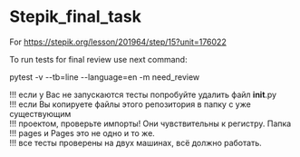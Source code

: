 # Stepik_final_task
For https://stepik.org/lesson/201964/step/15?unit=176022

To run tests for final review use next command:

pytest -v --tb=line --language=en -m need_review

!!! если у Вас не запускаются тесты попробуйте удалить файл __init__.py   <br>
!!! если Вы копируете файлы этого репозитория в папку с уже существующим  <br>
!!! проектом, проверьте импорты! Они чувствительны к регистру. Папка      <br>
!!! pages и Pages это не одно и то же.                                    <br>
!!! все тесты проверены на двух машинах, всё должно работать.             
